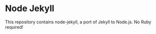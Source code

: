 # Node Jekyll

This repository contains node-jekyll, a port of Jekyll to Node.js. No Ruby required!
